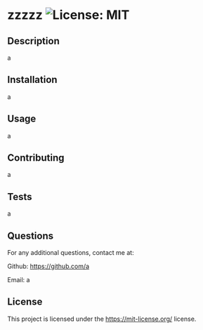 # zzzzz   ![License: MIT](https://img.shields.io/badge/License-MIT-yellow.svg)


  ## Description                          
  a           
             
  ## Installation
  a
             
  ## Usage
  a
  
  ## Contributing 
  a  
  
  ## Tests 
  a
  
  ## Questions
  For any additional questions, contact me at: 
  
 Github: https://github.com/a 
  
 Email: a
  
## License
This project is licensed under the https://mit-license.org/ license.